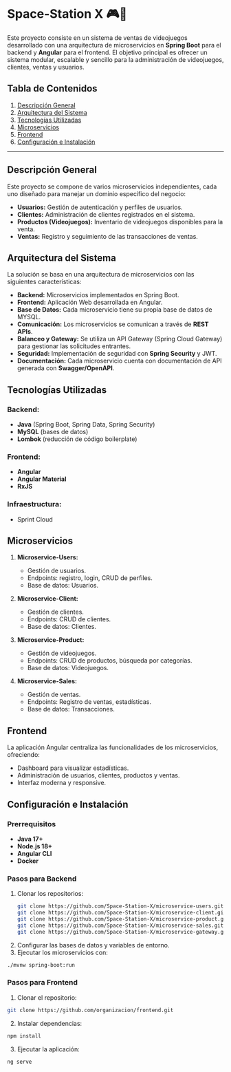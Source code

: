 # Space-Station X 🎮👾

Este proyecto consiste en un sistema de ventas de videojuegos desarrollado con una arquitectura de microservicios en **Spring Boot** para el backend y **Angular** para el frontend. El objetivo principal es ofrecer un sistema modular, escalable y sencillo para la administración de videojuegos, clientes, ventas y usuarios.

## Tabla de Contenidos
1. [Descripción General](#descripción-general)
2. [Arquitectura del Sistema](#arquitectura-del-sistema)
3. [Tecnologías Utilizadas](#tecnologías-utilizadas)
4. [Microservicios](#microservicios)
5. [Frontend](#frontend)
6. [Configuración e Instalación](#configuración-e-instalación)

---

## Descripción General
Este proyecto se compone de varios microservicios independientes, cada uno diseñado para manejar un dominio específico del negocio:
- **Usuarios:** Gestión de autenticación y perfiles de usuarios.
- **Clientes:** Administración de clientes registrados en el sistema.
- **Productos (Videojuegos):** Inventario de videojuegos disponibles para la venta.
- **Ventas:** Registro y seguimiento de las transacciones de ventas.

## Arquitectura del Sistema
La solución se basa en una arquitectura de microservicios con las siguientes características:
- **Backend:** Microservicios implementados en Spring Boot.
- **Frontend:** Aplicación Web desarrollada en Angular.
- **Base de Datos:** Cada microservicio tiene su propia base de datos de MYSQL.
- **Comunicación:** Los microservicios se comunican a través de **REST APIs**.
- **Balanceo y Gateway:** Se utiliza un API Gateway (Spring Cloud Gateway) para gestionar las solicitudes entrantes.
- **Seguridad:** Implementación de seguridad con **Spring Security** y JWT.
- **Documentación:** Cada microservicio cuenta con documentación de API generada con **Swagger/OpenAPI**.

## Tecnologías Utilizadas
### Backend:
- **Java** (Spring Boot, Spring Data, Spring Security)
- **MySQL** (bases de datos)
- **Lombok** (reducción de código boilerplate)

### Frontend:
- **Angular** 
- **Angular Material**
- **RxJS** 

### Infraestructura:
- Sprint Cloud 

## Microservicios
1. **Microservice-Users:**
   - Gestión de usuarios.
   - Endpoints: registro, login, CRUD de perfiles.
   - Base de datos: Usuarios.

2. **Microservice-Client:**
   - Gestión de clientes.
   - Endpoints: CRUD de clientes.
   - Base de datos: Clientes.

3. **Microservice-Product:**
   - Gestión de videojuegos.
   - Endpoints: CRUD de productos, búsqueda por categorías.
   - Base de datos: Videojuegos.

4. **Microservice-Sales:**
   - Gestión de ventas.
   - Endpoints: Registro de ventas, estadísticas.
   - Base de datos: Transacciones.

## Frontend
La aplicación Angular centraliza las funcionalidades de los microservicios, ofreciendo:
- Dashboard para visualizar estadísticas.
- Administración de usuarios, clientes, productos y ventas.
- Interfaz moderna y responsive.

## Configuración e Instalación
### Prerrequisitos
- **Java 17+**
- **Node.js 18+**
- **Angular CLI**
- **Docker**

### Pasos para Backend
1. Clonar los repositorios:
   ```bash
   git clone https://github.com/Space-Station-X/microservice-users.git
   git clone https://github.com/Space-Station-X/microservice-client.git
   git clone https://github.com/Space-Station-X/microservice-product.git
   git clone https://github.com/Space-Station-X/microservice-sales.git
   git clone https://github.com/Space-Station-X/microservice-gateway.git
   ```   
2. Configurar las bases de datos y variables de entorno.
3. Ejecutar los microservicios con:
```bash
./mvnw spring-boot:run
```
### Pasos para Frontend
1. Clonar el repositorio:
```bash
git clone https://github.com/organizacion/frontend.git
```
2. Instalar dependencias:
```bash
npm install
```
3. Ejecutar la aplicación:
```bash
ng serve
```
